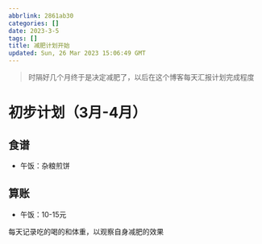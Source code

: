 ```yaml
---
abbrlink: 2861ab30
categories: []
date: 2023-3-5
tags: []
title: 减肥计划开始
updated: Sun, 26 Mar 2023 15:06:49 GMT
---
```

> 时隔好几个月终于是决定减肥了，以后在这个博客每天汇报计划完成程度

# 初步计划（3月-4月）

## 食谱

- 午饭：杂粮煎饼

## 算账

- 午饭：10-15元

每天记录吃的喝的和体重，以观察自身减肥的效果
